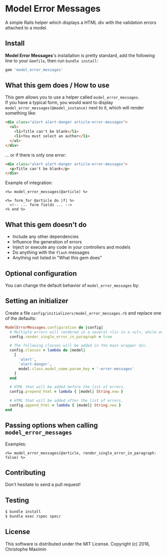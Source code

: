 # Model Error Messages

A simple Rails helper which displays a HTML div with the validation errors attached to a model.

## Install

**Model Error Messages**'s installation is pretty standard, add the following line to your `Gemfile`, then run `bundle install`:

```rb
gem 'model_error_messages'
```

## What this gem does / How to use

This gem allows you to use a helper called `model_error_messages`.  
If you have a typical form, you would want to display `model_error_messages(@model_instance)` next to it, which will render something like:

```html
<div class="alert alert-danger article-error-messages">
  <ul>
    <li>Title can't be blank</li>
    <li>You must select an author</li>
  </ul>
</div>
```

... or if there is only one error:

```html
<div class="alert alert-danger article-error-messages">
  <p>Title can't be blank</p>
</div>
```

Example of integration:

```erb
<%= model_error_messages(@article) %>

<%= form_for @article do |f| %>
  <!-- ... form fields ... -->
<% end %>
```

## What this gem doesn't do

* Include any other dependencies
* Influence the generation of errors
* Inject or execute any code in your controllers and models
* Do anything with the `flash` messages
* Anything not listed in "What this gem does"

## Optional configuration

You can change the default behavior of `model_error_messages` by:

## Setting an initializer

Create a file `config/initializers/model_error_messages.rb` and replace one of the defaults:

```rb
ModelErrorMessages.configuration do |config|
  # Multiple errors will rendered in a several <li> in a <ul>, while one error will be rendered in a <p>
  config.render_single_error_in_paragraph = true

  # The following classes will be added in the main wrapper div.
  config.classes = lambda do |model|
    [
      'alert',
      'alert-danger',
      model.class.model_name.param_key + '-error-messages'
    ]
  end

  # HTML that will be added before the list of errors.
  config.prepend_html = lambda { |model| String.new }

  # HTML that will be added after the list of errors.
  config.append_html = lambda { |model| String.new }
end
```

## Passing options when calling `model_error_messages`

Examples:

```erb
<%= model_error_messages(@article, render_single_error_in_paragraph: false) %>
```

## Contributing

Don't hesitate to send a pull request!

## Testing

```sh
$ bundle install
$ bundle exec rspec spec/
```

## License

This software is distributed under the MIT License. Copyright (c) 2016, Christophe Maximin
